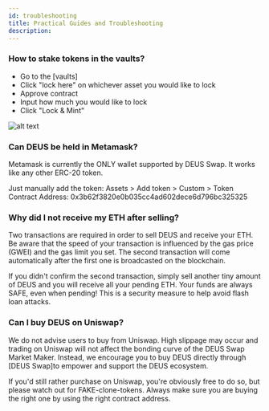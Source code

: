 ```yaml
---
id: troubleshooting
title: Practical Guides and Troubleshooting
description:
---
```


### How to stake tokens in the vaults?

- Go to the [vaults]
- Click "lock here" on whichever asset you would like to lock
- Approve contract
- Input how much you would like to lock
- Click "Lock & Mint"

![alt text](https://i.ibb.co/Hxn9RtS/image.png "Logo Title Text 1")

### Can DEUS be held in Metamask? 
Metamask is currently the ONLY wallet supported by DEUS Swap. It works like any other ERC-20 token.

Just manually add the token:
Assets > Add token > Custom > Token Contract Address: 0x3b62f3820e0b035cc4ad602dece6d796bc325325

### Why did I not receive my ETH after selling?
Two transactions are required in order to sell DEUS and receive your ETH. Be aware that the speed of your transaction is influenced by the gas price (GWEI) and the gas limit you set. The second transaction will come automatically after the first one is broadcasted on the blockchain. 

If you didn't confirm the second transaction, simply sell another tiny amount of DEUS and you will receive all your pending ETH. Your funds are always SAFE, even when pending! This is a security measure to help avoid flash loan attacks.

### Can I buy DEUS on Uniswap?
We do not advise users to buy from Uniswap. High slippage may occur and trading on Uniswap will not affect the bonding curve of the DEUS Swap Market Maker. Instead, we encourage you to buy DEUS directly through [DEUS Swap]to empower and support the DEUS ecosystem. 

If you'd still rather purchase on Uniswap, you're obviously free to do so, but please watch out for FAKE-clone-tokens. Always make sure you are buying the right one by using the right contract address.

